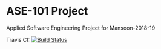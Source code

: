 # ASE-101 Project
Applied Software Engineering Project for Mansoon-2018-19

Travis CI: [![Build Status](https://travis-ci.com/rajvijen/ASE-101.svg?branch=master)](https://travis-ci.com/rajvijen/ASE-101)
